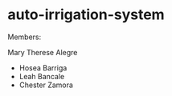 # auto-irrigation-system

Members: 

Mary Therese Alegre
 - Hosea Barriga
 - Leah Bancale
 - Chester Zamora
